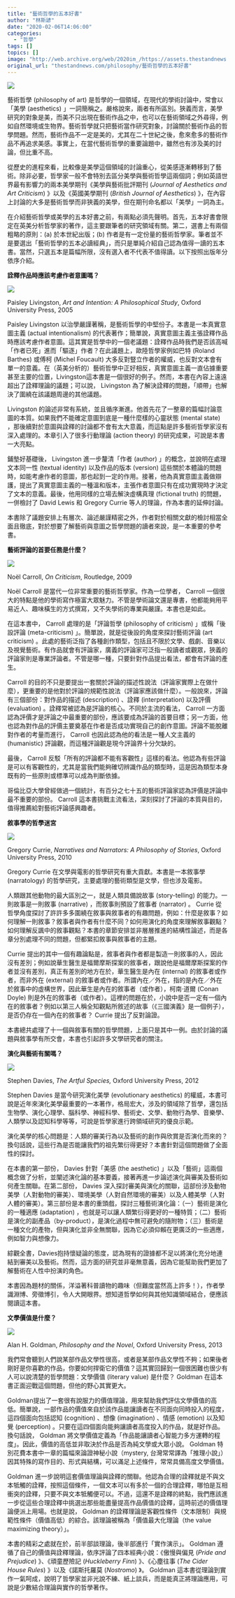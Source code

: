 ```yaml
---
title: "藝術哲學的五本好書"
author: "林斯諺"
date: "2020-02-06T14:06:00"
categories:
  - "哲學"
tags: []
topics: []
image: "http://web.archive.org/web/2020im_/https://assets.thestandnews.com/media/photos/20200206-05_2IOVY_ziwy0S7.png"
original_url: "thestandnews.com/philosophy/藝術哲學的五本好書"
---
```

![](http://web.archive.org/web/2020im_/https://assets.thestandnews.com/media/photos/20200206-05_2IOVY_ziwy0S7.png)

藝術哲學 (philosophy of art) 是哲學的一個領域，在現代的學術討論中，常會以「美學 (aesthetics) 」一詞簡稱之。嚴格說來，兩者有所區別。狹義而言，美學研究的對象是美，而美不只出現在藝術作品之中，也可以在藝術領域之外尋得，例如自然環境或生物界。藝術哲學就只把藝術當作研究對象，討論關於藝術作品的哲學問題。然而，藝術作品不一定是美的，尤其在二十世紀之後，愈來愈多的藝術作品不再追求美感。事實上，在當代藝術哲學的重要論題中，雖然也有涉及美的討論，但比重不高。

從歷史的進程來看，比較像是美學這個領域的討論重心，從美感逐漸轉移到了藝術。除非必要，哲學家一般不會特別去區分美學與藝術哲學這兩個詞；例如英語世界最有影響力的兩本美學期刊《美學與藝術批評期刊 (_Journal of Aesthetics and Art Criticism_) 》以及《英國美學期刊 (_British Journal of Aesthetics_) 》，在內容上討論的大多是藝術哲學而非狹義的美學，但在期刊命名都以「美學」一詞為主。

在介紹藝術哲學或美學的五本好書之前，有兩點必須先聲明。首先，五本好書會限定在英美分析哲學家的著作，這主要跟筆者的研究領域有關。第二，選書上有兩個粗略的原則：(a) 於本世紀出版；(b) 作者是有一定份量的藝術哲學家。筆者並不是要選出「藝術哲學的五本必讀經典」，而只是單純介紹自己認為值得一讀的五本書。當然，只選五本是篇幅所限，沒有選入者不代表不值得讀。以下按照出版年分依序介紹。

**詮釋作品時應該考慮作者意圖嗎？**

![](http://web.archive.org/web/2020im_/https://assets.thestandnews.com/media/photos/51jMSp2BR9gL_eBNd8_pvMt5Di.jpg)

Paisley Livingston, _Art and Intention: A Philosophical Study_, Oxford University Press, 2005

Paisley Livingston 以治學嚴謹著稱，是藝術哲學的中堅份子。本書是一本真實意圖主義 (actual intentionalism) 的代表著作；簡單說，真實意圖主義主張詮釋作品時應該考慮作者意圖。這其實是哲學中的一個老議題：詮釋作品時我們是否該高喊「作者已死」進而「驅逐」作者？在此議題上，歐陸哲學家例如巴特 (Roland Barthes) 或傅柯 (Michel Foucault) 大多反對豎立作者的權威，也反對文本會有單一的意義。在（英美分析的）藝術哲學中正好相反，真實意圖主義一直佔據重要甚至主要的位置，Livingston這本書是一個很好的例子。然而，本書在內容上遠遠超出了詮釋理論的議題；可以說， Livingston 為了解決詮釋的問題，「順帶」也解決了圍繞在該議題周邊的其他議題。

Livingston 的論述非常有系統，並且循序漸進。他首先花了一整章的篇幅討論意圖的本質。如果我們不能確定意圖到底是一種什麼樣的心靈狀態 (mental state) ，那後續對於意圖與詮釋的討論都不會有太大意義，而這點是許多藝術哲學家沒有深入處理的。本章引入了很多行動理論 (action theory) 的研究成果，可說是本書一大亮點。

鋪墊好基礎後， Livingston 進一步釐清「作者 (author) 」的概念，並說明在處理文本同一性 (textual identity) 以及作品的版本 (version) 這些關於本體論的問題時，如能考慮作者的意圖，那也起到一定的作用。接著，他為真實意圖主義做辯護，提出了真實意圖主義的一種溫和版本，主張作者意圖只有在成功實現時才決定了文本的意義。最後，他用同樣的立場去解決虛構真理 (fictional truth) 的問題，一併檢討了 David Lewis 和 Gregory Currie 等人的理論，作為本書的延伸討論。

本書除了議題安排上有層次、論述嚴謹精密之外，作者對於相關文獻的檢討相當全面且徹底，對於想要了解藝術與意圖之哲學問題的讀者來說，是一本重要的參考書。

**藝術評論的首要任務是什麼？**

![](http://web.archive.org/web/2020im_/https://assets.thestandnews.com/media/photos/NoeCC88l20Carroll2C20On20Criticism_icgZC_MQg8EJX.jpg)

Noël Carroll, _On Criticism_, Routledge, 2009

Noël Carroll 是當代一位非常重要的藝術哲學家。作為一位學者， Carroll 一個很大的特點是他的學術寫作極富大眾魅力。不管是學術論文還是專書，他都能夠用平易近人、趣味橫生的方式撰寫，又不失學術的專業與嚴謹。本書也是如此。

在這本書中， Carroll 處理的是「評論哲學 (philosophy of criticism) 」或稱「後設評論 (meta-criticism) 」。簡單說，就是從後設的角度來探討藝術評論 (art criticism) 。此處的藝術泛指了各種創作類型，包括且不限於文學、戲劇、音樂以及視覺藝術。有作品就會有評論家，廣義的評論家可泛指一般讀者或觀眾，狹義的評論家則是專業評論者。不管是哪一種，只要針對作品提出看法，都會有評論的產生。

Carroll 的目的不只是要提出一套關於評論的描述性說法（評論家實際上在做什麼），更重要的是他對於評論的規範性說法（評論家應該做什麼）。一般說來，評論有三個部份：對作品的描述 (description) 、詮釋 (interpretation) 以及評價 (evaluation) 。詮釋常被認為是評論的核心。不同於主流的看法， Carroll 一方面認為評價才是評論之中最重要的部份，應該要成為評論的首要目標；另一方面，他也認為對作品的評價主要奠基在作者是否成功實現自己的創作意圖。評論不能脫離對作者的考量而進行， Carroll 也因此認為他的看法是一種人文主義的 (humanistic) 評論觀，而這種評論觀是現今評論界十分欠缺的。

最後， Carroll 反駁「所有的評論都不能有客觀性」這樣的看法。他認為有些評論是可以有客觀性的，尤其是當我們能夠確切辨識作品的類型時，這是因為類型本身既有的一些原則或標準可以成為判斷依據。

哥倫比亞大學曾經做過一個統計，有百分之七十五的藝術評論家認為評價是評論中最不重要的部份。 Carroll 這本書挑戰主流看法，深刻探討了評論的本質與目的，值得推薦給對藝術評論感興趣者。

**敘事學的哲學迷宮**

![](http://web.archive.org/web/2020im_/https://assets.thestandnews.com/media/photos/51NQ8ktnIQL_fITPk_0CwcIth.jpg)

Gregory Currie, _Narratives and Narrators: A Philosophy of Stories_, Oxford University Press, 2010

Gregory Currie 在文學與電影的哲學研究有重大貢獻。本書是一本敘事學 (narratology) 的哲學研究，主要處理的藝術類型是文學，但也涉及電影。

人類跟其他動物的最大區別之一，就是人類具備說故事 (story-telling) 的能力。一則故事是一則敘事 (narrative) ，而敘事則預設了敘事者 (narrator) 。 Currie 從哲學角度探討了許許多多圍繞在敘事與敘事者的有趣問題，例如：什麼是敘事？如何理解一則敘事？敘事者與作者有什麼不同？如何用演化的角度來理解敘事觀點？如何理解反諷中的敘事觀點？本書的章節安排並非層層推進的結構性論述，而是各章分別處理不同的問題，但都緊扣敘事與敘事者的主題。

Currie 提出的其中一個有趣論點是，敘事者與作者都是製造一則敘事的人，因此沒有差別；例如說華生醫生是福爾摩斯探案的敘事者，跟說他是福爾摩斯探案的作者並沒有差別，真正有差別的地方在於，華生醫生是內在 (internal) 的敘事者或作者，而非外在 (external) 的敘事者或作者。所謂內在／外在，指的是內在／外在於敘事中的虛構世界，因此華生是內在的敘事者（或作者），柯南‧道爾 (Conan Doyle) 則是外在的敘事者（或作者）。這裡的問題在於，小說中是否一定有一個內在的敘事者？例如以第三人稱全知觀點所敘述的故事（《三國演義》是一個例子），是否仍存在一個內在的敘事者？ Currie 提出了反對論證。

本書總共處理了十一個與敘事有關的哲學問題，上面只是其中一例。由於討論的議題與敘事學有所交會，本書也引起許多文學研究者的關注。

**演化與藝術有關嗎？**

![](http://web.archive.org/web/2020im_/https://assets.thestandnews.com/media/photos/download_n6XJL_h0oGUnr.jpeg)

Stephen Davies, _The Artful Species,_ Oxford University Press, 2012

Stephen Davies 是當今研究演化美學 (evolutionary aesthetics) 的權威，本書可說是近年來演化美學最重要的一本著作，格局宏大，涉及的領域除了哲學，還包括生物學、演化心理學、腦科學、神經科學、藝術史、文學、動物行為學、音樂學、人類學以及認知科學等等，可說是哲學家進行跨領域研究的優良示範。

演化美學的核心問題是：人類的審美行為以及藝術的創作與欣賞是否演化而來的？換句話說，這些行為是否能讓我們的祖先繁衍得更好？本書針對這個問題做了全面性的探討。

在本書的第一部份， Davies 針對「美感 (the aesthetic) 」以及「藝術」這兩個概念做了分析，並闡述演化論的基本要義，接著再進一步論述演化與審美及藝術如何產生關聯。在第二部份， Davies 深入探討審美與演化的關聯，這部份涉及動物美學（人對動物的審美）、環境美學（人對自然環境的審美）以及人體美學（人對人體的審美）。第三部份是本書的重頭戲，探討三種藝術演化論：（一）藝術是演化的一種適應 (adaptation) ，也就是可以讓人類繁衍得更好的一種特質；（二）藝術是演化的副產品（by-product），是演化過程中無可避免的隨附物；（三）藝術是一種文化的產物，但與演化並非全無關聯，因為它必須仰賴在更廣泛的一些適應，例如智力與想像力。

綜觀全書，Davies抱持懷疑論的態度，認為現有的證據都不足以將演化充分地連結到審美以及藝術。然而，這方面的研究並非毫無意義，因為它能幫助我們更加了解藝術在人性中扮演的角色。

本書因為題材的關係，洋溢著科普讀物的趣味（但難度當然高上許多！），作者學識淵博、旁徵博引，令人大開眼界。想知道哲學如何與其他知識領域結合，便應該閱讀這本書。

**文學價值是什麼？**

![](http://web.archive.org/web/2020im_/https://assets.thestandnews.com/media/photos/71pZ8rkHohL_CE9m5_wrYPcqX.jpg)

Alan H. Goldman, _Philosophy and the Novel_, Oxford University Press, 2013

我們常會聽到人們說某部作品文學性很高，或者是某部作品文學性不夠；如果後者剛好是你喜歡的作品，你要如何捍衛它的價值？這其實回歸到一個很困難也很少有人可以說清楚的哲學問題：文學價值 (literary value) 是什麼？ Goldman 在這本書正面迎戰這個問題，但他的野心其實更大。

Goldman提出了一套很有說服力的價值理論，用來幫助我們評估文學價值的高低。簡單說，一部作品的價值來自於該作品能讓讀者在不同面向同時投入的程度，這四個面向包括認知 (cognition) 、想像 (imagination) 、情感 (emotion) 以及知覺 (perception) 。只要在這四個面向能夠讓讀者高度投入的作品，就是好作品。換句話說， Goldman 將文學價值定義為「作品能讓讀者心智能力多方運轉的程度」。因此，價值的高低並非取決於作品是否為純文學或大眾小說。 Goldman 特別花費本書中一章的篇幅來論證神秘小說（mystery, 台灣常常譯為「推理小說」）因其特殊的寫作目的、形式與結構，可以滿足上述條件，常常具備高度文學價值。

Goldman 進一步說明這套價值理論與詮釋的關聯。他認為合理的詮釋就是不與文本牴觸的詮釋，按照這個條件，一個文本可以有多於一個的合理詮釋，哪怕是互相衝突的詮釋，只要不與文本牴觸便可以。不過，這還不是詮釋的終點，我們應該進一步從這些合理詮釋中挑選出那些能盡量提高作品價值的詮釋，這時前述的價值理論便派上用場。也就是說， Goldman 的詮釋理論是客觀性條件（文本限制）與規範性條件（價值高低）的綜合。該理論被稱為「價值最大化理論（the value maximizing theory）」。

本書的精彩之處就在於，前半部談理論，後半部進行「實作演示」。 Goldman 遵循了自己的價值與詮釋理論，依序評論了四本經典小說：《傲慢與偏見 (_Pride and Prejudice_) 》、《頑童歷險記 (_Huckleberry Finn_) 》、《心塵往事 (_The Cider House Rules_) 》以及《諾斯托羅莫 (_Nostromo_) 》。 Goldman 這本書從理論到實作一氣呵成，說明了哲學家並非光說不練、紙上談兵，而是能真正將理論應用，可說是少數結合理論與實作的哲學著作。